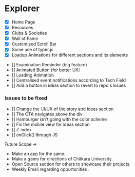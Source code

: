 # Explorer

- [x] Home Page
- [x] Resources
- [x] Clubs & Societies 
- [x] Wall of Fame
- [x] Customized Scroll Bar
- [x] Some use of typer.js
- [x] Loadup Animations for different sections and its elements

- [] Examination Reminder (big feature)
- [] Animated Button (for better UX)
- [] Loading Animation 
- [] Centralised event notifications according to Tech Field
- [] Add a button in ideas section to revert to repo's issues

### Issues to be fixed

- [] Change the UI/UX of the story and ideas section
- [] The CTA navigates above the div
- [] Hamburger isn't going with the color scheme 
- [] Fix the mobile view for ideas section
- [] Z-index
- [] onClick() through JS

Future Scope -> 
- Make an app for the same.
- Make a game for directions of Chitkara University.
- Open Source section for others to showcase their projects.
- Weekly Email regarding oppurtunities .
